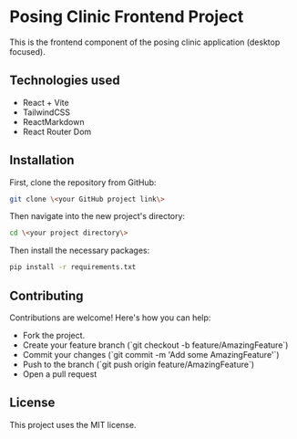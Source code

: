 # Posing Clinic Frontend Project

This is the frontend component of the posing clinic application (desktop focused). 

## Technologies used
- React + Vite
- TailwindCSS
- ReactMarkdown
- React Router Dom

## Installation

First, clone the repository from GitHub:

```sh
git clone \<your GitHub project link\>
```

Then navigate into the new project's directory:

```sh
cd \<your project directory\>
```

Then install the necessary packages:

```sh
pip install -r requirements.txt
```


## Contributing
Contributions are welcome! Here's how you can help:

- Fork the project.
- Create your feature branch (\`git checkout -b feature/AmazingFeature\`)
- Commit your changes (\`git commit -m 'Add some AmazingFeature'\`)
- Push to the branch (\`git push origin feature/AmazingFeature\`)
- Open a pull request

## License

This project uses the MIT license.
